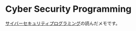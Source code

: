 # Cyber Security Programming

[サイバーセキュリティプログラミング](https://www.oreilly.co.jp/books/9784873117317/)の読んだメモです。